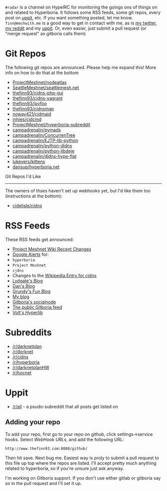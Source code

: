 `#radar` is a channel on HypeIRC for monitoring the goings ons of things on and related to Hyperboria. It follows some RSS feeds, some git repos, every post on [uppit](http://uppit.us), etc. If you want something posted, let me know. `finn@meshwith.me` is a good way to get in contact with me, as is [my twitter](https://twitter.com/thefinn93), [my reddit](http://www.reddit.com/u/thefinn93) and my [uppit](http://uppit.us/u/thefinn93). Or, even easier, just submit a pull request (or "merge request" as gitboria calls them)

Git Repos
=======

The following git repos are announced. Please help me expand this! More info on how to do that at the bottom

* [ProjectMeshnet/nodeatlas](https://github.com/ProjectMeshnet/nodeatlas)
* [SeattleMeshnet/seattlemesh.net](https://github.com/seattlemeshnet/seattlemesh.net)
* [thefinn93/cjdns-php-gui](https://github.com/thefinn93/cjdns-php-gui)
* [thefinn93/cjdns-vagrant](https://github.com/thefinn93/cjdns-vagrant)
* [thefinn93/ipvfoo](https://github.com/thefinn93/ipvfoo)
* [thefinn93/cjdnsmap](https://github.com/thefinn93/cjdnsmap)
* [noway421/cjdmaid](https://github.com/noway421/cjdmaid)
* [inhies/cjdcmd](https://github.com/inhies/cjdcmd)
* [ProjectMeshnet/hyperboria-subreddit](https://github.com/ProjectMeshnet/hyperboria-subreddit)
* [campadrenalin/pymads](https://github.com/campadrenalin/pymads)
* [campadrenalin/ConcurrenTree](https://github.com/campadrenalin/ConcurrenTree)
* [campadrenalin/EJTP-lib-python](https://github.com/campadrenalin/EJTP-lib-python)
* [campadrenalin/python-djdns](https://github.com/campadrenalin/python-djdns)
* [campadrenalin/python-libdeje](https://github.com/campadrenalin/python-libdeje)
* [campadrenalin/djdns-hype-flat](https://github.com/campadrenalin/djdns-hype-flat)
* [lukevers/kittens](https://github.com/lukevers/kittens)
* [dansup/hyperboria.net](https://github.com/dansup/hyperboria.net)

Git Repos I'd Like

-----
The owners of thses haven't set up webhooks yet, but I'd like them too (instructions at the bottom):

* [cjdelisle/cjdns](https://github.com/cjdelisle/cjdns)

RSS Feeds
======

These RSS feeds get announced:

* [Project Meshnet Wiki Recent Changes](https://wiki.projectmeshnet.org/Special:RecentChanges)
* [Google Alerts](https://www.google.com/alerts) for:
 * `hyperboria`
 * `Project Meshnet`
 * `cjdns`
* Changes to the [Wikipedia Entry for cjdns](https://en.wikipedia.org/wiki/Cjdns)
* [Lydgate's Blog](http://lydgate.hypebox.net)
* [Dan's Blog](https://meshwith.me/blog)
* [Grundy's Fun Blog](http://grundy.hypebox.net)
* [My blog](http://hyperboria.thefinn93.com)
* [Gitboria's socialnode](http://socialno.de/gitboria)
* [The public Gitboria feed](http://gitboria.com/dashboard)
* [Volt's Hyperlib](http://[fc7b:ce4a:f655:f634:792b:5924:29c4:60fa]/)

Subreddits
======
* [/r/darknetplan](http://www.reddit.com/r/darknetplan)
* [/r/dorknet](http://www.reddit.com/r/dorknet)
* [/r/cjdns](http://www.reddit.com/r/cjdns)
* [/r/hyperboria](http://www.reddit.com/r/hyperboria)
* [/r/darknetplanHW](http://www.reddit.com/r/darknetplanHW)
* [/r/hocnet](http://www.reddit.com/r/hocnet)

Uppit
=====
* [/r/all](http://uppit.us/r/all) - a psudo-subreddit that all posts get listed on


Adding your repo
----------------
To add your repo, first go to your repo on github, click settings->service hooks.
Select *WebHook URLs*, and add the following URL:

`http://www.thefinn93.com:8080/github/`

Then hit save. Next bug me. Easiest way is proly to submit a pull request to this
file up top where the repos are listed. I'll accept pretty much anything related
to hyperboria, so if you're unsure just ask anyway.

I'm working on Gitboria support. If you don't use either gitlab or gitboria say so in
the pull request and I'll set it up.
